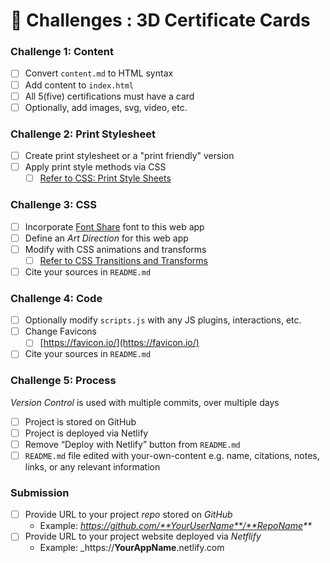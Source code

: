 # 💯 Challenges : 3D Certificate Cards

### Challenge 1: Content

* [ ] Convert `content.md` to HTML syntax
* [ ] Add content to `index.html`
* [ ] All 5(five) certifications must have a card
* [ ] Optionally, add images, svg, video, etc.

### Challenge 2: Print Stylesheet

* [ ] Create print stylesheet or a "print friendly" version
* [ ] Apply print style methods via CSS
  * [ ] [Refer to CSS: Print Style Sheets](https://www.linkedin.com/learning/css-print-style-sheets)

### Challenge 3: CSS

* [ ] Incorporate [Font Share](https://www.fontshare.com/) font to this web app
* [ ] Define an _Art Direction_ for this web app
* [ ] Modify with CSS animations and transforms
  * [ ] [Refer to CSS Transitions and Transforms](https://www.linkedin.com/learning/css-transforms-and-transitions/)
* [ ] Cite your sources in `README.md`

### Challenge 4: Code

* [ ] Optionally modify `scripts.js` with any JS plugins, interactions, etc.
* [ ] Change Favicons
  * [ ] [https://favicon.io/](https://favicon.io/)
* [ ] Cite your sources in `README.md`

### Challenge 5: Process

_Version Control_ is used with multiple commits, over multiple days

* [ ] Project is stored on GitHub
* [ ] Project is deployed via Netlify
* [ ] Remove “Deploy with Netlify” button from `README.md`
* [ ] `README.md` file edited with your-own-content e.g. name, citations, notes, links, or any relevant information

### Submission

* [ ] Provide URL to your project _repo_ stored on _GitHub_
  * Example: _https://github.com/**YourUserName**/**RepoName**_
* [ ] Provide URL to your project website deployed via _Netflify_
  * Example: \_https://**YourAppName**.netlify.com
